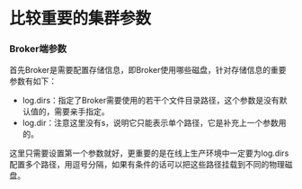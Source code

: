 # 比较重要的集群参数

### Broker端参数

首先Broker是需要配置存储信息，即Broker使用哪些磁盘，针对存储信息的重要参数有如下：

- log.dirs：指定了Broker需要使用的若干个文件目录路径，这个参数是没有默认值的，需要亲手指定。
- log.dir：注意这里没有s，说明它只能表示单个路径，它是补充上一个参数用的。

这里只需要设置第一个参数就好，更重要的是在线上生产环境中一定要为log.dirs配置多个路径，用逗号分隔，如果有条件的话可以把这些路径挂载到不同的物理磁盘。

